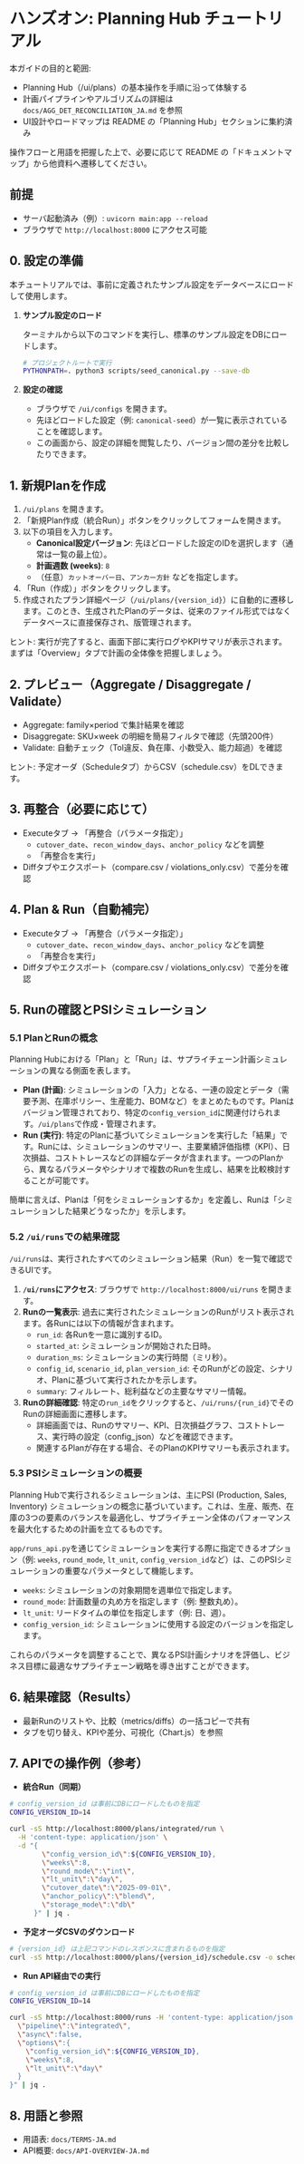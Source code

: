 # ハンズオン: Planning Hub チュートリアル

本ガイドの目的と範囲:

- Planning Hub（/ui/plans）の基本操作を手順に沿って体験する
- 計画パイプラインやアルゴリズムの詳細は `docs/AGG_DET_RECONCILIATION_JA.md` を参照
- UI設計やロードマップは README の「Planning Hub」セクションに集約済み

操作フローと用語を把握した上で、必要に応じて README の「ドキュメントマップ」から他資料へ遷移してください。

## 前提
- サーバ起動済み（例）: `uvicorn main:app --reload`
- ブラウザで `http://localhost:8000` にアクセス可能

## 0. 設定の準備

本チュートリアルでは、事前に定義されたサンプル設定をデータベースにロードして使用します。

1.  **サンプル設定のロード**

    ターミナルから以下のコマンドを実行し、標準のサンプル設定をDBにロードします。

    ```bash
    # プロジェクトルートで実行
    PYTHONPATH=. python3 scripts/seed_canonical.py --save-db
    ```

2.  **設定の確認**

    - ブラウザで `/ui/configs` を開きます。
    - 先ほどロードした設定（例: `canonical-seed`）が一覧に表示されていることを確認します。
    - この画面から、設定の詳細を閲覧したり、バージョン間の差分を比較したりできます。


## 1. 新規Planを作成

1) `/ui/plans` を開きます。
2) 「新規Plan作成（統合Run）」ボタンをクリックしてフォームを開きます。
3) 以下の項目を入力します。
   - **Canonical設定バージョン**: 先ほどロードした設定のIDを選択します（通常は一覧の最上位）。
   - **計画週数 (weeks)**: `8`
   - （任意）`カットオーバー日`、`アンカー方針` などを指定します。
4) 「Run（作成）」ボタンをクリックします。
5) 作成されたプラン詳細ページ（`/ui/plans/{version_id}`）に自動的に遷移します。このとき、生成されたPlanのデータは、従来のファイル形式ではなくデータベースに直接保存され、版管理されます。

ヒント: 実行が完了すると、画面下部に実行ログやKPIサマリが表示されます。まずは「Overview」タブで計画の全体像を把握しましょう。

## 2. プレビュー（Aggregate / Disaggregate / Validate）
- Aggregate: family×period で集計結果を確認
- Disaggregate: SKU×week の明細を簡易フィルタで確認（先頭200件）
- Validate: 自動チェック（Tol違反、負在庫、小数受入、能力超過）を確認

ヒント: 予定オーダ（Scheduleタブ）からCSV（schedule.csv）をDLできます。

## 3. 再整合（必要に応じて）
- Executeタブ → 「再整合（パラメータ指定）」
  - `cutover_date`、`recon_window_days`、`anchor_policy` などを調整
  - 「再整合を実行」
- Diffタブやエクスポート（compare.csv / violations_only.csv）で差分を確認

## 4. Plan & Run（自動補完）
- Executeタブ → 「再整合（パラメータ指定）」
  - `cutover_date`、`recon_window_days`、`anchor_policy` などを調整
  - 「再整合を実行」
- Diffタブやエクスポート（compare.csv / violations_only.csv）で差分を確認

## 5. Runの確認とPSIシミュレーション

### 5.1 PlanとRunの概念

Planning Hubにおける「Plan」と「Run」は、サプライチェーン計画シミュレーションの異なる側面を表します。

-   **Plan (計画)**: シミュレーションの「入力」となる、一連の設定とデータ（需要予測、在庫ポリシー、生産能力、BOMなど）をまとめたものです。Planはバージョン管理されており、特定の`config_version_id`に関連付けられます。`/ui/plans`で作成・管理されます。
-   **Run (実行)**: 特定のPlanに基づいてシミュレーションを実行した「結果」です。Runには、シミュレーションのサマリー、主要業績評価指標（KPI）、日次損益、コストトレースなどの詳細なデータが含まれます。一つのPlanから、異なるパラメータやシナリオで複数のRunを生成し、結果を比較検討することが可能です。

簡単に言えば、Planは「何をシミュレーションするか」を定義し、Runは「シミュレーションした結果どうなったか」を示します。

### 5.2 `/ui/runs`での結果確認

`/ui/runs`は、実行されたすべてのシミュレーション結果（Run）を一覧で確認できるUIです。

1.  **`/ui/runs`にアクセス**: ブラウザで `http://localhost:8000/ui/runs` を開きます。
2.  **Runの一覧表示**: 過去に実行されたシミュレーションのRunがリスト表示されます。各Runには以下の情報が含まれます。
    -   `run_id`: 各Runを一意に識別するID。
    -   `started_at`: シミュレーションが開始された日時。
    -   `duration_ms`: シミュレーションの実行時間（ミリ秒）。
    -   `config_id`, `scenario_id`, `plan_version_id`: そのRunがどの設定、シナリオ、Planに基づいて実行されたかを示します。
    -   `summary`: フィルレート、総利益などの主要なサマリー情報。
3.  **Runの詳細確認**: 特定の`run_id`をクリックすると、`/ui/runs/{run_id}`でそのRunの詳細画面に遷移します。
    -   詳細画面では、Runのサマリー、KPI、日次損益グラフ、コストトレース、実行時の設定（config_json）などを確認できます。
    -   関連するPlanが存在する場合、そのPlanのKPIサマリーも表示されます。

### 5.3 PSIシミュレーションの概要

Planning Hubで実行されるシミュレーションは、主にPSI (Production, Sales, Inventory) シミュレーションの概念に基づいています。これは、生産、販売、在庫の3つの要素のバランスを最適化し、サプライチェーン全体のパフォーマンスを最大化するための計画を立てるものです。

`app/runs_api.py`を通じてシミュレーションを実行する際に指定できるオプション（例: `weeks`, `round_mode`, `lt_unit`, `config_version_id`など）は、このPSIシミュレーションの重要なパラメータとして機能します。

-   `weeks`: シミュレーションの対象期間を週単位で指定します。
-   `round_mode`: 計画数量の丸め方を指定します（例: 整数丸め）。
-   `lt_unit`: リードタイムの単位を指定します（例: 日、週）。
-   `config_version_id`: シミュレーションに使用する設定のバージョンを指定します。

これらのパラメータを調整することで、異なるPSI計画シナリオを評価し、ビジネス目標に最適なサプライチェーン戦略を導き出すことができます。

## 6. 結果確認（Results）
- 最新Runのリストや、比較（metrics/diffs）の一括コピーで共有
- タブを切り替え、KPIや差分、可視化（Chart.js）を参照

## 7. APIでの操作例（参考）

- **統合Run（同期）**

```bash
# config_version_id は事前にDBにロードしたものを指定
CONFIG_VERSION_ID=14

curl -sS http://localhost:8000/plans/integrated/run \
  -H 'content-type: application/json' \
  -d "{
        \"config_version_id\":${CONFIG_VERSION_ID},
        \"weeks\":8,
        \"round_mode\":\"int\",
        \"lt_unit\":\"day\",
        \"cutover_date\":\"2025-09-01\",
        \"anchor_policy\":\"blend\",
        \"storage_mode\":\"db\"
      }" | jq .
```

- **予定オーダCSVのダウンロード**

```bash
# {version_id} は上記コマンドのレスポンスに含まれるものを指定
curl -sS http://localhost:8000/plans/{version_id}/schedule.csv -o schedule.csv
```

- **Run API経由での実行**

```bash
# config_version_id は事前にDBにロードしたものを指定
CONFIG_VERSION_ID=14

curl -sS http://localhost:8000/runs -H 'content-type: application/json' -d "{
  \"pipeline\":\"integrated\",
  \"async\":false,
  \"options\":{
    \"config_version_id\":${CONFIG_VERSION_ID},
    \"weeks\":8,
    \"lt_unit\":\"day\"
  }
}" | jq .
```

## 8. 用語と参照
- 用語表: `docs/TERMS-JA.md`
- API概要: `docs/API-OVERVIEW-JA.md`
